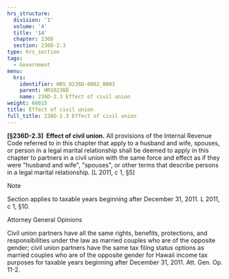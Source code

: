```yaml
---
hrs_structure:
  division: '1'
  volume: '4'
  title: '14'
  chapter: 236D
  section: 236D-2.3
type: hrs_section
tags:
  - Government
menu:
  hrs:
    identifier: HRS_0236D-0002_0003
    parent: HRS0236D
    name: 236D-2.3 Effect of civil union
weight: 66015
title: Effect of civil union
full_title: 236D-2.3 Effect of civil union
---
```

**[§236D-2.3]  Effect of civil union.** All provisions of the Internal Revenue Code referred to in this chapter that apply to a husband and wife, spouses, or person in a legal marital relationship shall be deemed to apply in this chapter to partners in a civil union with the same force and effect as if they were "husband and wife", "spouses", or other terms that describe persons in a legal marital relationship. [L 2011, c 1, §5]

Note

Section applies to taxable years beginning after December 31, 2011\. L 2011, c 1, §10.

Attorney General Opinions

Civil union partners have all the same rights, benefits, protections, and responsibilities under the law as married couples who are of the opposite gender; civil union partners have the same tax filing status options as married couples who are of the opposite gender for Hawaii income tax purposes for taxable years beginning after December 31, 2011\. Att. Gen. Op. 11-2.